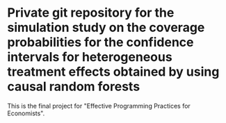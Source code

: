 # Private git repository for the simulation study on the coverage probabilities for the confidence intervals for heterogeneous treatment effects obtained by using causal random forests


This is the final project for "Effective Programming Practices for Economists". 

